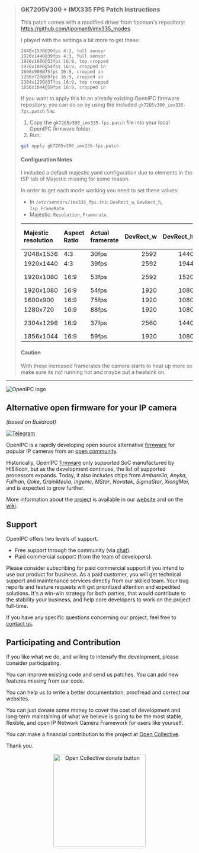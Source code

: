 >### GK7205V300 + IMX335 FPS Patch Instructions
>
>This patch comes with a modified driver from tipoman's repository: https://github.com/tipoman9/imx335_modes.
>
>I played with the settings a bit more to get these:
>```
>2048x1536@30fps 4:3, full sensor
>1920x1440@39fps 4:3, full sensor
>1920x1080@53fps 16:9, top cropped
>1920x1080@54fps 16:9, cropped in
>1600x900@75fps 16:9, cropped in
>1280x720@88fps 16:9, cropped in
>2304x1296@37fps 16:9, top cropped
>1856x1044@59fps 16:9, cropped in
>```
>If you want to apply this to an already existing OpenIPC firmware repository, you can do so by using the included `gk7205v300_imx335-fps.patch` file:
>
>1. Copy the `gk7205v300_imx335-fps.patch` file into your local OpenIPC firmware folder.
>2. Run:
>   ```bash
>   git apply gk7205v300_imx335-fps.patch
>   ```
>
>#### Configuration Notes
>
>I included a default majestic.yaml configuration due to elements in the ISP tab of Majestic missing for some reason.
>
>In order to get each mode working you need to set these values:
>
>- In `/etc/sensors/imx335_fps.ini`: `DevRect_w`, `DevRect_h`, `Isp_FrameRate`
>- Majestic: `Resolution`, `Framerate`
>
>| Majestic resolution   | Aspect Ratio   | Actual framerate   |   DevRect_w |   DevRect_h |   Isp_FrameRate & Majestic framerate | Cropped        |
>|:----------------------|:---------------|:-------------------|------------:|------------:|-------------------------------------:|:---------------|
>| 2048x1536             | 4:3            | 30fps              |        2592 |        1440 |              35                      |                |
>| 1920x1440             | 4:3            | 39fps              |        2592 |        1944 |              45                      |                |
>| 1920x1080             | 16:9           | 53fps              |        2592 |        1520 |              55                      | Yes (top only) |
>| 1920x1080             | 16:9           | 54fps              |        1920 |        1080 |              55                      | Yes            |
>| 1600x900              | 16:9           | 75fps              |        1920 |        1080 |              77                      | Yes            |
>| 1280x720              | 16:9           | 88fps              |        1920 |        1080 |              90                      | Yes            |
>| 2304x1296             | 16:9           | 37fps              |        2560 |        1440 |              38                      | Yes (top only) |
>| 1856x1044             | 16:9           | 59fps              |        1920 |        1080 |              60                      | Yes            |
>
>#### Caution
> With these increased framerates the camera starts to heat up more so make sure its not running hot and maybe put a heatsink on.
---

![OpenIPC logo][logo]

## Alternative open firmware for your IP camera
_(based on Buildroot)_

[![Telegram](https://openipc.org/images/telegram_button.svg)][telegram]


OpenIPC is a rapidly developing open source alternative [firmware][firmware] for 
popular IP cameras from an [open community](https://opencollective.com/openipc).

Historically, OpenIPC [firmware][firmware] only supported SoC manufactured by 
HiSilicon, but as the development continues, the list of supported processors
expands. Today, it also includes chips from _Ambarella_, _Anyka_, _Fullhan_, _Goke_,
_GrainMedia_, _Ingenic_, _MStar_, _Novatek_, _SigmaStar_, _XiongMai_, and is 
expected to grow further.

More information about the [project][project] is available in our [website][website]
and on the [wiki][wiki].

## Support

OpenIPC offers two levels of support.

- Free support through the community (via [chat][telegram]).
- Paid commercial support (from the team of developers).

Please consider subscribing for paid commercial support if you intend to use our product for business.
As a paid customer, you will get technical support and maintenance services directly from our skilled team.
Your bug reports and feature requests will get prioritized attention and expedited solutions. It's a win-win
strategy for both parties, that would contribute to the stability your business, and help core developers
to work on the project full-time.

If you have any specific questions concerning our project, feel free to [contact us](mailto:dev@openipc.org).


## Participating and Contribution

If you like what we do, and willing to intensify the development, please consider participating.

You can improve existing code and send us patches. You can add new features missing from our code.

You can help us to write a better documentation, proofread and correct our websites.

You can just donate some money to cover the cost of development and long-term maintaining of what we believe
is going to be the most stable, flexible, and open IP Network Camera Framework for users like yourself.

You can make a financial contribution to the project at [Open Collective][contribution].

Thank you.

<p align="center">
<a href="https://opencollective.com/openipc/contribute/backer-14335/checkout" target="_blank"><img src="https://opencollective.com/webpack/donate/button@2x.png?color=blue" width="250" alt="Open Collective donate button"></a>
</p>

[chat]: https://openipc.org/our-channels
[contribution]: https://opencollective.com/openipc/contribute/backer-14335/checkout


[firmware]: https://github.com/openipc/firmware
[logo]: https://openipc.org/assets/openipc-logo-black.svg
[mit]: https://opensource.org/license/mit
[opencollective]: https://opencollective.com/openipc
[paypal]: https://www.paypal.com/donate/?hosted_button_id=C6F7UJLA58MBS
[project]: https://github.com/openipc
[telegram]: https://openipc.org/our-channels
[website]: https://openipc.org
[wiki]: https://github.com/openipc/wiki
